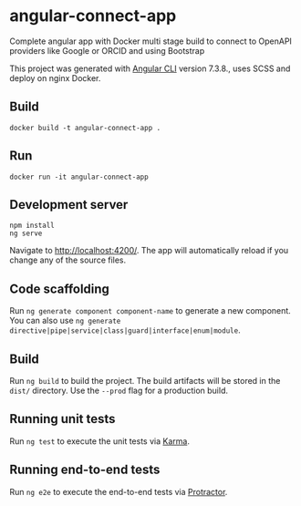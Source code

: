# angular-connect-app

Complete angular app with Docker multi stage build to connect to OpenAPI providers like Google or ORCID and using Bootstrap

This project was generated with [Angular CLI](https://github.com/angular/angular-cli) version 7.3.8., uses SCSS and deploy on nginx Docker.

## Build

```shell
docker build -t angular-connect-app .
```

## Run

```shell
docker run -it angular-connect-app
```

## Development server

```shell
npm install
ng serve
```

Navigate to [http://localhost:4200/](http://localhost:4200/). The app will automatically reload if you change any of the source files.

## Code scaffolding

Run `ng generate component component-name` to generate a new component. You can also use `ng generate directive|pipe|service|class|guard|interface|enum|module`.

## Build

Run `ng build` to build the project. The build artifacts will be stored in the `dist/` directory. Use the `--prod` flag for a production build.

## Running unit tests

Run `ng test` to execute the unit tests via [Karma](https://karma-runner.github.io).

## Running end-to-end tests

Run `ng e2e` to execute the end-to-end tests via [Protractor](http://www.protractortest.org/).
